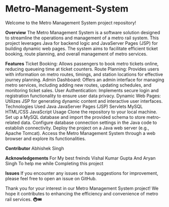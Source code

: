 # Metro-Management-System
Welcome to the Metro Management System project repository!

**Overview**
The Metro Management System is a software solution designed to streamline the operations and management of a metro rail system. This project leverages Java for backend logic and JavaServer Pages (JSP) for building dynamic web pages. The system aims to facilitate efficient ticket booking, route planning, and overall management of metro services.

**Features**
Ticket Booking: Allows passengers to book metro tickets online, reducing queueing time at ticket counters.
Route Planning: Provides users with information on metro routes, timings, and station locations for effective journey planning.
Admin Dashboard: Offers an admin interface for managing metro services, including adding new routes, updating schedules, and monitoring ticket sales.
User Authentication: Implements secure login and registration functionality to ensure user data privacy.
Dynamic Web Pages: Utilizes JSP for generating dynamic content and interactive user interfaces.
Technologies Used
Java
JavaServer Pages (JSP)
Servlets
MySQL
HTML/CSS
JavaScript
Usage
Clone the repository to your local machine.
Set up a MySQL database and import the provided schema to store metro-related data.
Configure database connection settings in the Java code to establish connectivity.
Deploy the project on a Java web server (e.g., Apache Tomcat).
Access the Metro Management System through a web browser and explore its functionalities.

**Contributor**
Abhishek Singh

**Acknowledgements**
For My best freinds Vishal Kumar Gupta And Aryan Singh To help me while Completing this project

**Issues**
If you encounter any issues or have suggestions for improvement, please feel free to open an issue on GitHub.

Thank you for your interest in our Metro Management System project! We hope it contributes to enhancing the efficiency and convenience of metro rail services. 🚇🎟️

